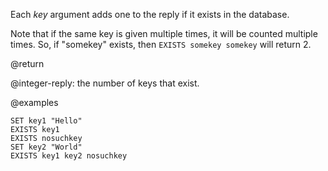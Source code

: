 Each _key_ argument adds one to the reply if it exists in the database.

Note that if the same key is given multiple times, it will be counted multiple times.
So, if "somekey" exists, then `EXISTS somekey somekey` will return 2.

@return

@integer-reply: the number of keys that exist.

@examples

```cli
SET key1 "Hello"
EXISTS key1
EXISTS nosuchkey
SET key2 "World"
EXISTS key1 key2 nosuchkey
```
